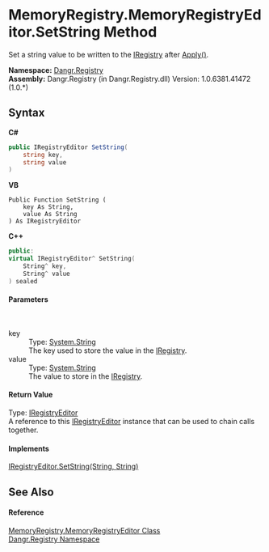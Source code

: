 # MemoryRegistry.MemoryRegistryEditor.SetString Method 
 

Set a string value to be written to the <a href="T_Dangr_Registry_IRegistry">IRegistry</a> after <a href="M_Dangr_Registry_MemoryRegistry_MemoryRegistryEditor_Apply">Apply()</a>.

**Namespace:**&nbsp;<a href="N_Dangr_Registry">Dangr.Registry</a><br />**Assembly:**&nbsp;Dangr.Registry (in Dangr.Registry.dll) Version: 1.0.6381.41472 (1.0.*)

## Syntax

**C#**<br />
``` C#
public IRegistryEditor SetString(
	string key,
	string value
)
```

**VB**<br />
``` VB
Public Function SetString ( 
	key As String,
	value As String
) As IRegistryEditor
```

**C++**<br />
``` C++
public:
virtual IRegistryEditor^ SetString(
	String^ key, 
	String^ value
) sealed
```


#### Parameters
&nbsp;<dl><dt>key</dt><dd>Type: <a href="http://msdn2.microsoft.com/en-us/library/s1wwdcbf" target="_blank">System.String</a><br />The key used to store the value in the <a href="T_Dangr_Registry_IRegistry">IRegistry</a>.</dd><dt>value</dt><dd>Type: <a href="http://msdn2.microsoft.com/en-us/library/s1wwdcbf" target="_blank">System.String</a><br />The value to store in the <a href="T_Dangr_Registry_IRegistry">IRegistry</a>.</dd></dl>

#### Return Value
Type: <a href="T_Dangr_Registry_IRegistryEditor">IRegistryEditor</a><br />A reference to this <a href="T_Dangr_Registry_IRegistryEditor">IRegistryEditor</a> instance that can be used to chain calls together.

#### Implements
<a href="M_Dangr_Registry_IRegistryEditor_SetString">IRegistryEditor.SetString(String, String)</a><br />

## See Also


#### Reference
<a href="T_Dangr_Registry_MemoryRegistry_MemoryRegistryEditor">MemoryRegistry.MemoryRegistryEditor Class</a><br /><a href="N_Dangr_Registry">Dangr.Registry Namespace</a><br />
